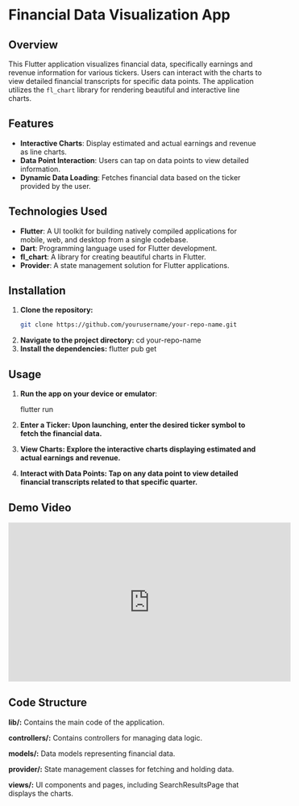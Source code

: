 # Financial Data Visualization App

## Overview

This Flutter application visualizes financial data, specifically earnings and revenue information for various tickers. Users can interact with the charts to view detailed financial transcripts for specific data points. The application utilizes the `fl_chart` library for rendering beautiful and interactive line charts.

## Features

- **Interactive Charts**: Display estimated and actual earnings and revenue as line charts.
- **Data Point Interaction**: Users can tap on data points to view detailed information.
- **Dynamic Data Loading**: Fetches financial data based on the ticker provided by the user.

## Technologies Used

- **Flutter**: A UI toolkit for building natively compiled applications for mobile, web, and desktop from a single codebase.
- **Dart**: Programming language used for Flutter development.
- **fl_chart**: A library for creating beautiful charts in Flutter.
- **Provider**: A state management solution for Flutter applications.

## Installation

1. **Clone the repository:**
   ```bash
   git clone https://github.com/yourusername/your-repo-name.git
2. **Navigate to the project directory:**
   cd your-repo-name
3. **Install the dependencies:**
   flutter pub get
## Usage
1. **Run the app on your device or emulator**:

      flutter run

2. **Enter a Ticker: Upon launching, enter the desired ticker symbol to fetch the financial data.**

3. **View Charts: Explore the interactive charts displaying estimated and actual earnings and revenue.**

4. **Interact with Data Points: Tap on any data point to view detailed financial transcripts related to that specific quarter.**

## Demo Video
<iframe width="560" height="315" src="https://youtube.com/shorts/hupygGWZIwY?feature=share" frameborder="0" allowfullscreen></iframe>

## Code Structure

**lib/:** Contains the main code of the application.

**controllers/:** Contains controllers for managing data logic.

**models/:** Data models representing financial data.

**provider/:** State management classes for fetching and holding data.

**views/:** UI components and pages, including SearchResultsPage that displays the charts.